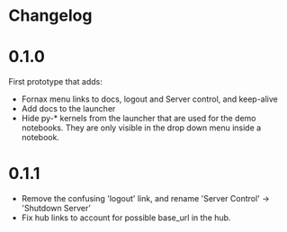 # Changelog

# 0.1.0
First prototype that adds:
- Fornax menu links to docs, logout and Server control, and keep-alive
- Add docs to the launcher
- Hide py-* kernels from the launcher that are used for the demo notebooks. They are
    only visible in the drop down menu inside a notebook.

# 0.1.1
- Remove the confusing 'logout' link, and rename 'Server Control' -> 'Shutdown Server'
- Fix hub links to account for possible base_url in the hub.
<!-- <START NEW CHANGELOG ENTRY> -->

<!-- <END NEW CHANGELOG ENTRY> -->
